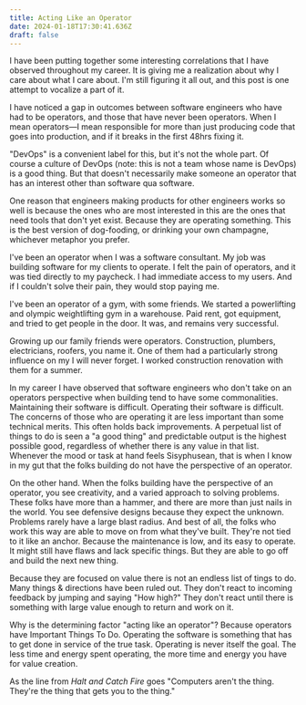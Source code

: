```yaml
---
title: Acting Like an Operator
date: 2024-01-18T17:30:41.636Z
draft: false
---
```

I﻿ have been putting together some interesting correlations that I have observed throughout my career. It is giving me a realization about why I care about what I care about. I'm still figuring it all out, and this post is one attempt to vocalize a part of it.

I﻿ have noticed a gap in outcomes between software engineers who have had to be operators, and those that have never been operators. When I mean operators—I mean responsible for more than just producing code that goes into production, and if it breaks in the first 48hrs fixing it. 

"DevOps" is a convenient label for this, but it's not the whole part. Of course a culture of DevOps (note: this is not a team whose name is DevOps) is a good thing. But that doesn't necessarily make someone an operator that has an interest other than software qua software.

O﻿ne reason that engineers making products for other engineers works so well is because the ones who are most interested in this are the ones that need tools that don't yet exist. Because they are operating something.  This is the best version of dog-fooding, or drinking your own champagne, whichever metaphor you prefer.

I﻿'ve been an operator when I was a software consultant. My job was building software for my clients to operate. I felt the pain of operators, and it was tied directly to my paycheck. I had immediate access to my users. And if I couldn't solve their pain, they would stop paying me.

I﻿'ve been an operator of a gym, with some friends. We started a powerlifting and olympic weightlifting gym in a warehouse. Paid rent, got equipment, and tried to get people in the door. It was, and remains very successful.

G﻿rowing up our family friends were operators. Construction, plumbers, electricians, roofers, you name it. One of them had a particularly strong influence on my I will never forget. I worked construction renovation with them for a summer.

I﻿n my career I﻿ have observed that s﻿oftware engineers who don't take on an operators perspective when building tend to have some commonalities. Maintaining their software is difficult. Operating their software is difficult. The concerns of those who are operating it are less important than some technical merits. This often holds back improvements. A perpetual list of things to do is seen a "a good thing" and predictable output is the highest possible good, regardless of whether there is any value in that list. W﻿henever the mood or task at hand feels Sisyphusean, that is when I know in my gut that the folks building do not have the perspective of an operator.

O﻿n the other hand. When the folks building have the perspective of an operator, you see creativity, and a varied approach to solving problems. These folks have more than a hammer, and there are more than just nails in the world. You see defensive designs because they expect the unknown. Problems rarely have a large blast radius. And best of all, the folks who work this way are able to move on from what they've built. They're not tied to it like an anchor. Because the maintenance is low, and its easy to operate. It might still have flaws and lack specific things. But they are able to go off and build the next new thing.

B﻿ecause they are focused on value there is not an endless list of tings to do. Many things & directions have been ruled out. They don't react to incoming feedback by jumping and saying "How high?" They don't react until there is something with large value enough to return and work on it.

W﻿hy is the determining factor "acting like an operator"? Because operators have Important Things To Do. Operating the software is something that has to get done in service of the true task. Operating is never itself the goal. The less time and energy spent operating, the more time and energy you have for value creation.

A﻿s the line from *Halt and Catch Fire* goes "Computers aren't the thing. They're the thing that gets you to the thing."